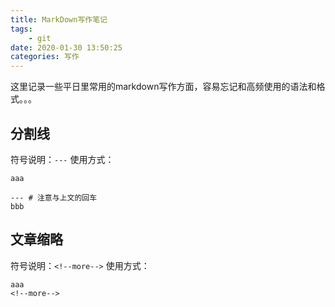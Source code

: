 ```yaml
---
title: MarkDown写作笔记
tags: 
	- git
date: 2020-01-30 13:50:25
categories: 写作
---
```

这里记录一些平日里常用的markdown写作方面，容易忘记和高频使用的语法和格式。。。
<!--more-->

## 分割线
符号说明：`---`
使用方式：
```
aaa

--- # 注意与上文的回车
bbb
```
## 文章缩略
符号说明：`<!--more-->`
使用方式：
```
aaa
<!--more-->
```